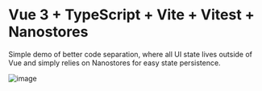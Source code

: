 # Vue 3 + TypeScript + Vite + Vitest + Nanostores

Simple demo of better code separation, where all UI state lives outside of Vue and simply relies on Nanostores for easy state persistence.


![image](https://github.com/anatolipr/vue-vite-ts-nanostores-todo/assets/29383028/339368f6-d727-4a23-b3d2-264d727468f0)
